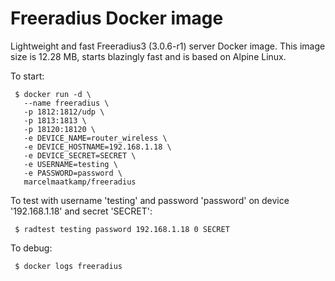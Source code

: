 # Freeradius Docker image

Lightweight and fast Freeradius3 (3.0.6-r1) server Docker image. This image size is 12.28 MB, starts blazingly fast and is based on Alpine Linux. 

To start: 

```
 $ docker run -d \
   --name freeradius \
   -p 1812:1812/udp \
   -p 1813:1813 \
   -p 18120:18120 \
   -e DEVICE_NAME=router_wireless \
   -e DEVICE_HOSTNAME=192.168.1.18 \
   -e DEVICE_SECRET=SECRET \
   -e USERNAME=testing \
   -e PASSWORD=password \
   marcelmaatkamp/freeradius
```

To  test with username 'testing' and password 'password' on device '192.168.1.18' and secret 'SECRET':

```
 $ radtest testing password 192.168.1.18 0 SECRET
```

To debug:

```
 $ docker logs freeradius
```

